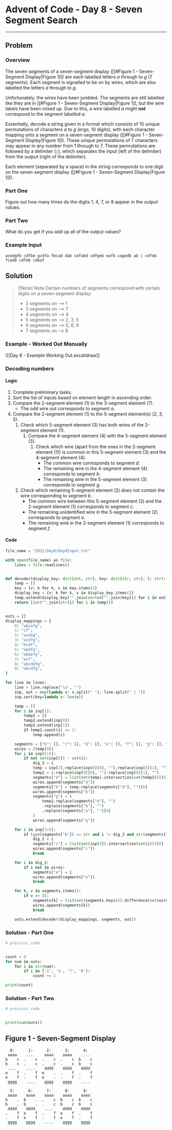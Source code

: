 # Advent of Code - Day 8 - Seven Segment Search

---

## Problem

### Overview

The seven segments of a seven-segment display ([[#Figure 1 - Seven-Segment Display|Figure 1]]) are each labelled letters $a$ through to $g$ (7 segments). Each segment is signalled to be on by *wires*, which are also labelled the letters $a$ through to $g$.

Unfortunately, the wires have been jumbled. The segments are still labelled like they are in [[#Figure 1 - Seven-Segment Display|Figure 1]], but the wire labels have been mixed up. Due to this, a wire labelled $a$ might **not** correspond to the segment labelled $a$.

Essentially, decode a string given in a format which consists of 10 unique permutations of characters $a$ to $g$ (ergo, 10 digits), with each character mapping onto a segment on a seven-segment display ([[#Figure 1 - Seven-Segment Display|Figure 1]]). These unique permutations of 7 characters may appear in any number from 1 through to 7. These permutations are followed by a delimiter (` | `), which separates the *input* (left of the delimiter) from the *output* (right of the delimiter).

Each element (separated by a space) in the string corresponds to one digit on the seven-segment display ([[#Figure 1 - Seven-Segment Display|Figure 1]]).

### Part One

Figure out how many times do the digits 1, 4, 7, or 8 appear in the *output* values.

### Part Two

What do you get if you add up all of the output values?

### Example Input

```plaintext
acedgfb cdfbe gcdfa fbcad dab cefabd cdfgeb eafb cagedb ab | cdfeb fcadb cdfeb cdbaf
```

## Solution

> [!Note] Note
> Certain numbers of segments correspond with certain digits on a seven-segment display:
> - 2 segments on --> 1
> - 3 segments on --> 7
> - 4 segments on --> 4
> - 5 segments on --> 2, 3, 5
> - 6 segments on --> 0, 6, 9
> - 7 segments on --> 8

### Example - Worked Out Manually

![[Day 8 - Example Working Out.excalidraw]]

### Decoding numbers

#### Logic

1. Complete preliminary tasks.
2. Sort the list of inputs based on element length in ascending order.
3. Compare the 2-segment element (1) to the 3-segment element (7).
    - The odd wire out corresponds to segment $a$.
4. Compare the 2-segment element (1) to the 5-segment element(s) (2, 3, 5).
    1. Check which 5-segment element (3) has both wires of the 2-segment element (1).
        1. Compare the 4-segment element (4) with the 5-segment element (3).
            1. Check which wire (apart from the ones in the 2-segment element (1)) is common in this 5-segment element (3) and the 4-segment element (4).
                - The common wire corresponds to segment $d$.
                - The remaining wire in the 4-segment element (4) corresponds to segment $b$.
                - The remaining wire in the 5-segment element (3) corresponds to segment $g$.
    2. Check which remaining 5-segment element (2) does not contain the wire corresponding to segment $b$.
        - The common wire between this 5-segment element (2) and the 2-segment element (1) corresponds to segment $c$.
        - The remaining unidentified wire in the 5-segment element (2) corresponds to segment $e$.
        - The remaining wire in the 2-segment element (1) corresponds to segment $f$.

#### Code

```py
file_name = "2021/Day8/Day8Input.txt"

with open(file_name) as file:
    lines = file.readlines()


def decoder(display_key: dict[int, str], key: dict[str, str], l: str):
    temp = []
    key = {v: k for k, v in key.items()}
    display_key = {v: k for k, v in display_key.items()}
    temp.extend(display_key["".join(sorted("".join(key[i] for i in out)))] for out in l)
    return [int("".join(str(i) for i in temp))]


outs = []
display_mappings = {
    0: "abcefg",
    1: "cf",
    2: "acdeg",
    3: "acdfg",
    4: "bcdf",
    5: "abdfg",
    6: "abdefg",
    7: "acf",
    8: "abcdefg",
    9: "abcdfg",
}

for line in lines:
    line = line.replace("\n", "")
    inp, out = map(lambda x: x.split(" "), line.split(" | "))
    inp.sort(key=lambda x: len(x))

    temp = []
    for i in inp[1]:
        temp2 = []
        temp2.extend(inp[0])
        temp2.extend(inp[1])
        if temp2.count(i) == 1:
            temp.append(i)

    segments = {"b": [], "c": [], "d": [], "e": [], "f": [], "g": [], "a": temp[0]}
    wires = [temp[0]]
    for i in inp[3:6]:
        if not set(inp[0]) - set(i):
            dig_3 = i
            temp = inp[2].replace(inp[0][0], "").replace(inp[0][1], "")
            temp2 = i.replace(inp[0][0], "").replace(inp[0][1], "")
            segments["d"] = list(set(temp).intersection(set(temp2)))[0]
            wires.append(segments["d"])
            segments["b"] = temp.replace(segments["d"], "")[0]
            wires.append(segments["b"])
            segments["g"] = (
                temp2.replace(segments["d"], "")
                .replace(segments["b"], "")
                .replace(segments["a"], "")[0]
            )
            wires.append(segments["g"])

    for i in inp[3:6]:
        if type(segments["b"]) == str and i != dig_3 and str(segments["b"]) not in i:
            dig_2 = i
            segments["c"] = list(set(inp[0]).intersection(set(i)))[0]
            wires.append(segments["c"])
            break

    for i in dig_2:
        if i not in wires:
            segments["e"] = i
            wires.append(segments["e"])
            break

    for k, v in segments.items():
        if v == []:
            segments[k] = list(set(segments.keys()).difference(set(wires)))[0]
            wires.append(segments[k])
            break

    outs.extend(decoder(display_mappings, segments, out))
```

### Solution - Part One

```py
# previous code


count = 0
for num in outs:
    for i in str(num):
        if i in ['1', '4', '7', '8']:
            count += 1

print(count)
```

### Solution - Part Two

```py
# previous code


print(sum(outs))
```

## Figure 1 - Seven-Segment Display

```plaintext
  0:      1:      2:      3:      4:
 aaaa    ....    aaaa    aaaa    ....
b    c  .    c  .    c  .    c  b    c
b    c  .    c  .    c  .    c  b    c
 ....    ....    dddd    dddd    dddd
e    f  .    f  e    .  .    f  .    f
e    f  .    f  e    .  .    f  .    f
 gggg    ....    gggg    gggg    ....

  5:      6:      7:      8:      9:
 aaaa    aaaa    aaaa    aaaa    aaaa
b    .  b    .  .    c  b    c  b    c
b    .  b    .  .    c  b    c  b    c
 dddd    dddd    ....    dddd    dddd
.    f  e    f  .    f  e    f  .    f
.    f  e    f  .    f  e    f  .    f
 gggg    gggg    ....    gggg    gggg
```

